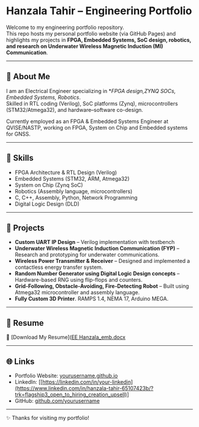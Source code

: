 # Hanzala Tahir – Engineering Portfolio

Welcome to my engineering portfolio repository.  
This repo hosts my personal portfolio website (via GitHub Pages) and highlights my projects in **FPGA, Embedded Systems, SoC design, robotics, and research on Underwater Wireless Magnetic Induction (MI) Communication**.

---

## 🚀 About Me
I am an Electrical Engineer specializing in **FPGA design,ZYNQ SOCs, Embedded Systems, Robotics*.  
Skilled in RTL coding (Verilog), SoC platforms (Zynq), microcontrollers (STM32/Atmega32), and hardware–software co-design.

Currently employed as an FPGA & Embedded Systems Engineer at QVISE/NASTP, working on FPGA, System on Chip and Embedded systems for GNSS.

---

## 🔧 Skills
- FPGA Architecture & RTL Design (Verilog)
- Embedded Systems (STM32, ARM, Atmega32)
- System on Chip (Zynq SoC)
- Robotics (Assembly language, microcontrollers)
- C, C++, Assembly, Python, Network Programming
- Digital Logic Design (DLD)

---

## 📂 Projects
- **Custom UART IP Design** – Verilog implementation with testbench
- **Underwater Wireless Magnetic Induction Communication (FYP)** – Research and prototyping for underwater communications.  
- **Wireless Power Transmitter & Receiver** – Designed and implemented a contactless energy transfer system.  
- **Random Number Generator using Digital Logic Design concepts** – Hardware-based RNG using flip-flops and counters.  
- **Grid-Following, Obstacle-Avoiding, Fire-Detecting Robot** – Built using Atmega32 microcontroller and assembly language.
- **Fully Custom 3D Printer**. RAMPS 1.4, NEMA 17, Arduino MEGA.  

---

## 📜 Resume
📄 [Download My Resume]([EE Hanzala_emb.docx](https://github.com/user-attachments/files/21890509/BS.EE.Hanzala_emb.docx)
 

---

## 🌐 Links
- Portfolio Website: [yourusername.github.io](https://yourusername.github.io)  
- LinkedIn: [[https://linkedin.com/in/your-linkedin](https://www.linkedin.com/in/hanzala-tahir-65107423b/?trk=flagship3_open_to_hiring_creation_upsell)]  
- GitHub: [github.com/yourusername](https://github.com/yourusername)  

---

✨ Thanks for visiting my portfolio!  
